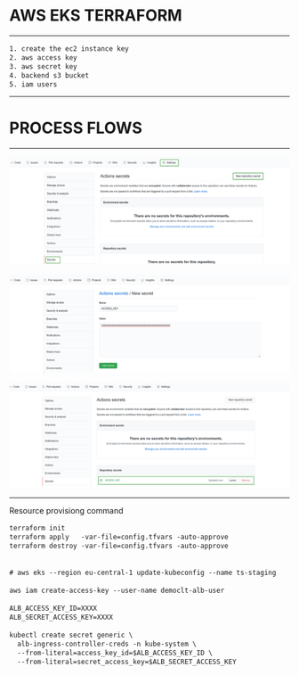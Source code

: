 # AWS EKS TERRAFORM

----------------

    1. create the ec2 instance key
    2. aws access key
    3. aws secret key
    4. backend s3 bucket
    5. iam users 

----------------

# PROCESS FLOWS

----------------

![1](Images/1.png)

![2](Images/2.png)

![3](Images/3.png)

----------------

Resource provisiong command

    terraform init
    terraform apply   -var-file=config.tfvars -auto-approve
    terraform destroy -var-file=config.tfvars -auto-approve


    # aws eks --region eu-central-1 update-kubeconfig --name ts-staging

    aws iam create-access-key --user-name democlt-alb-user
  
    ALB_ACCESS_KEY_ID=XXXX
    ALB_SECRET_ACCESS_KEY=XXXX

    kubectl create secret generic \
      alb-ingress-controller-creds -n kube-system \
      --from-literal=access_key_id=$ALB_ACCESS_KEY_ID \
      --from-literal=secret_access_key=$ALB_SECRET_ACCESS_KEY
